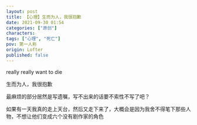 ```yaml
---
layout: post
title: 【心理】生而为人，我很抱歉
date: 2021-09-30 01:54
categories: ["原创"]
characters: 
tags: ["心理", "死亡"]
pov: 第一人称
origin: Lofter
published: false
---
```


really really want to die

生而为人，我很抱歉

最麻烦的部分居然是写遗嘱，写不出来的话要不索性不写了吧？

如果有一天我真的走上天台，然后又走下来了，大概会是因为我舍不得笔下那些人物，不想让他们变成六个没有剧作家的角色
